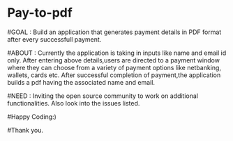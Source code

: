 # Pay-to-pdf

#GOAL : Build an application that generates payment details in PDF format after every successfull payment.

#ABOUT : Currently the application is taking in inputs like name and email id only. After entering above details,users are directed to a payment window where they can choose                from a variety of payment options like netbanking, wallets, cards etc.
                                                                                  After successful completion of payment,the application builds a pdf having the associated name and email.
                                                                                  
#NEED : Inviting the open source community to work on additional functionalities. 
        Also look into the issues listed. 

#Happy Coding:)

#Thank you.
